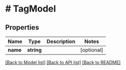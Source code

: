 # # TagModel

## Properties

Name | Type | Description | Notes
------------ | ------------- | ------------- | -------------
**name** | **string** |  | [optional]

[[Back to Model list]](../../README.md#models) [[Back to API list]](../../README.md#endpoints) [[Back to README]](../../README.md)

